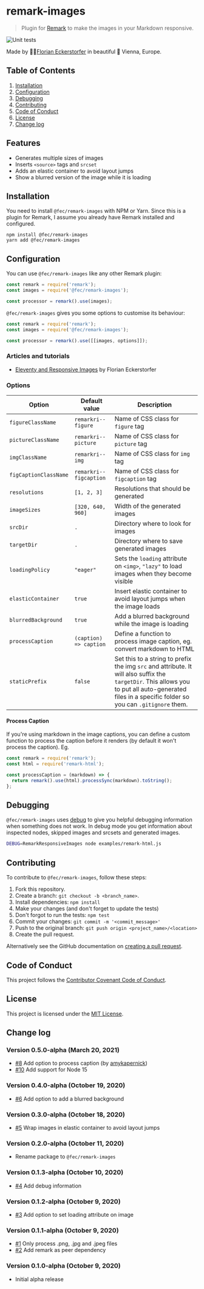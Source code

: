 # remark-images

> Plugin for [Remark](https://remark.js.org/) to make the images in your Markdown responsive.

![Unit tests](https://github.com/florianeckerstorfer/remark-images/workflows/Unit%20tests/badge.svg)

Made by 👨‍💻[Florian Eckerstorfer](https://florian.ec) in beautiful 🎡 Vienna, Europe.

## Table of Contents

1. [Installation](#installation)
2. [Configuration](#configuration)
3. [Debugging](#debugging)
4. [Contributing](#contributing)
5. [Code of Conduct](#code-of-conduct)
6. [License](#license)
7. [Change log](#change-log)

## Features

- Generates multiple sizes of images
- Inserts `<source>` tags and `srcset`
- Adds an elastic container to avoid layout jumps
- Show a blurred version of the image while it is loading

## Installation

You need to install `@fec/remark-images` with NPM or Yarn. Since this is a plugin for Remark, I assume you already have Remark installed and configured.

```shell
npm install @fec/remark-images
yarn add @fec/remark-images
```

## Configuration

You can use `@fec/remark-images` like any other Remark plugin:

```javascript
const remark = require('remark');
const images = require('@fec/remark-images');

const processor = remark().use(images);
```

`@fec/remark-images` gives you some options to customise its behaviour:

```javascript
const remark = require('remark');
const images = require('@fec/remark-images');

const processor = remark().use([[images, options]]);
```

### Articles and tutorials

- [Eleventy and Responsive Images](https://florian.ec/blog/eleventy-and-responsive-images/) by Florian Eckerstorfer

### Options

| Option                | Default value          | Description                                                                               |
| --------------------- | ---------------------- | ----------------------------------------------------------------------------------------- |
| `figureClassName`     | `remarkri--figure`     | Name of CSS class for `figure` tag                                                        |
| `pictureClassName`    | `remarkri--picture`    | Name of CSS class for `picture` tag                                                       |
| `imgClassName`        | `remarkri--img`        | Name of CSS class for `img` tag                                                           |
| `figCaptionClassName` | `remarkri--figcaption` | Name of CSS class for `figcaption` tag                                                    |
| `resolutions`         | `[1, 2, 3]`            | Resolutions that should be generated                                                      |
| `imageSizes`          | `[320, 640, 960]`      | Width of the generated images                                                             |
| `srcDir`              | `.`                    | Directory where to look for images                                                        |
| `targetDir`           | `.`                    | Directory where to save generated images                                                  |
| `loadingPolicy`       | `"eager"`              | Sets the `loading` attribute on `<img>`, `"lazy"` to load images when they become visible |
| `elasticContainer`    | `true`                 | Insert elastic container to avoid layout jumps when the image loads                       |
| `blurredBackground`   | `true`                 | Add a blurred background while the image is loading                                       |
| `processCaption`      | `(caption) => caption` | Define a function to process image caption, eg. convert markdown to HTML                  |
| `staticPrefix`        | `false`                | Set this to a string to prefix the img `src` and attribute.  It will also suffix the `targetDir`. This allows you to put all auto-generated files in a specific folder so you can `.gitignore` them. |

#### Process Caption

If you're using markdown in the image captions, you can define a custom function to process the caption before it renders (by default it won't process the caption). Eg.

```js
const remark = require('remark');
const html = require('remark-html');

const processCaption = (markdown) => {
  return remark().use(html).processSync(markdown).toString();
};
```

## Debugging

`@fec/remark-images` uses [debug](https://www.npmjs.com/package/debug) to give you helpful debugging information when something does not work. In debug mode you get information about inspected nodes, skipped images and srcsets and generated images.

```bash
DEBUG=RemarkResponsiveImages node examples/remark-html.js
```

## Contributing

To contribute to `@fec/remark-images`, follow these steps:

1. Fork this repository.
2. Create a branch: `git checkout -b <branch_name>`.
3. Install dependencies: `npm install`
4. Make your changes (and don't forget to update the tests)
5. Don't forgot to run the tests: `npm test`
6. Commit your changes: `git commit -m '<commit_message>'`
7. Push to the original branch: `git push origin <project_name>/<location>`
8. Create the pull request.

Alternatively see the GitHub documentation on [creating a pull request](https://help.github.com/en/github/collaborating-with-issues-and-pull-requests/creating-a-pull-request).

## Code of Conduct

This project follows the [Contributor Covenant Code of Conduct](CODE_OF_CONDUCT.md).

## License

This project is licensed under the [MIT License](LICENSE.md).

## Change log

### Version 0.5.0-alpha (March 20, 2021)

- [#8](https://github.com/florianeckerstorfer/remark-images/pull/8) Add option to process caption (by [amykapernick](https://github.com/amykapernick))
- [#10](https://github.com/florianeckerstorfer/remark-images/pull/10) Add support for Node 15

### Version 0.4.0-alpha (October 19, 2020)

- [#6](https://github.com/florianeckerstorfer/remark-images/pull/6) Add option to add a blurred background

### Version 0.3.0-alpha (October 18, 2020)

- [#5](https://github.com/florianeckerstorfer/remark-images/pull/5) Wrap images in elastic container to avoid layout jumps

### Version 0.2.0-alpha (October 11, 2020)

- Rename package to `@fec/remark-images`

### Version 0.1.3-alpha (October 10, 2020)

- [#4](https://github.com/florianeckerstorfer/remark-images/pull/4) Add debug information

### Version 0.1.2-alpha (October 9, 2020)

- [#3](https://github.com/florianeckerstorfer/remark-images/pull/3) Add option to set loading attribute on image

### Version 0.1.1-alpha (October 9, 2020)

- [#1](https://github.com/florianeckerstorfer/remark-images/pull/1) Only process .png, .jpg and .jpeg files
- [#2](https://github.com/florianeckerstorfer/remark-images/pull/2) Add remark as peer dependency

### Version 0.1.0-alpha (October 9, 2020)

- Initial alpha release
